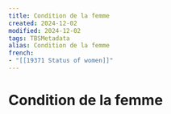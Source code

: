 ```yaml
---
title: Condition de la femme
created: 2024-12-02
modified: 2024-12-02
tags: TBSMetadata
alias: Condition de la femme
french:
- "[[19371 Status of women]]"
---
```

# Condition de la femme
